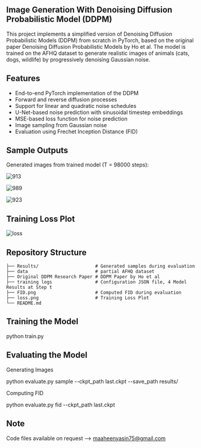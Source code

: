 ## Image Generation With Denoising Diffusion Probabilistic Model (DDPM)

This project implements a simplified version of Denoising Diffusion Probabilistic Models (DDPM) from scratch in PyTorch, based on the original paper Denoising Diffusion Probabilistic Models by Ho et al. The model is trained on the AFHQ dataset to generate realistic images of animals (cats, dogs, wildlife) by progressively denoising Gaussian noise.

## Features

- End-to-end PyTorch implementation of the DDPM  
- Forward and reverse diffusion processes  
- Support for linear and quadratic noise schedules  
- U-Net-based noise prediction with sinusoidal timestep embeddings  
- MSE-based loss function for noise prediction  
- Image sampling from Gaussian noise  
- Evaluation using Frechet Inception Distance (FID)

## Sample Outputs

Generated images from trained model (T = 98000 steps):

![913](https://github.com/user-attachments/assets/4ab89102-cada-4826-ba2b-41c480fd1aee)

![989](https://github.com/user-attachments/assets/d8bd1ecc-24a5-42c0-9bb8-a9a86affadee)

![923](https://github.com/user-attachments/assets/1d542079-5af3-4fce-ba29-280a8c00d4e4)

## Training Loss Plot
![loss](https://github.com/user-attachments/assets/c6d00635-f9b0-46fe-a9db-427e517c4a30)


## Repository Structure

```
├── Results/                     # Generated samples during evaluation
├── data                         # partial AFHQ dataset
├── Original DDPM Research Paper # DDPM Paper by Ho et al
├── training logs                # Configuration JSON file, 4 Model Results at Step t
├── FID.png                      # Computed FID during evaluation
├── loss.png                     # Training Loss Plot
└── README.md
```

## Training the Model 

python train.py 

## Evaluating the Model 

Generating Images 

python evaluate.py sample --ckpt_path last.ckpt --save_path results/


Computing FID

python evaluate.py fid --ckpt_path last.ckpt

## Note 
Code files available on request --> maaheenyasin75@gmail.com
